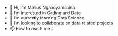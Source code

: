 - 👋 Hi, I’m Marius Ngaboyamahina
- 👀 I’m interested in Coding and Data
- 🌱 I’m currently learning Data Science
- 💞️ I’m looking to collaborate on data related projects
- 📫 How to reach me ...



<!---
Ntezi/Ntezi is a ✨ special ✨ repository because its `README.md` (this file) appears on your GitHub profile.
You can click the Preview link to take a look at your changes.
--->
